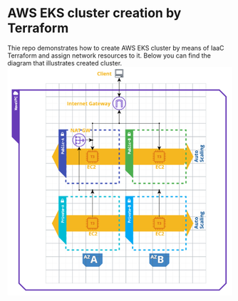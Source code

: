 # AWS EKS cluster creation by Terraform
Thie repo demonstrates how to create AWS EKS cluster by means of IaaC Terraform and assign network resources to it. Below you can find the diagram that illustrates created cluster.
![Image alt](https://github.com/Kasper886/WaveProject/blob/master/EKS-Cluster/files/diagram.png)
